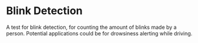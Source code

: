 # Blink Detection
A test for blink detection, for counting the amount of blinks made by a person. Potential applications could be for drowsiness alerting while driving.